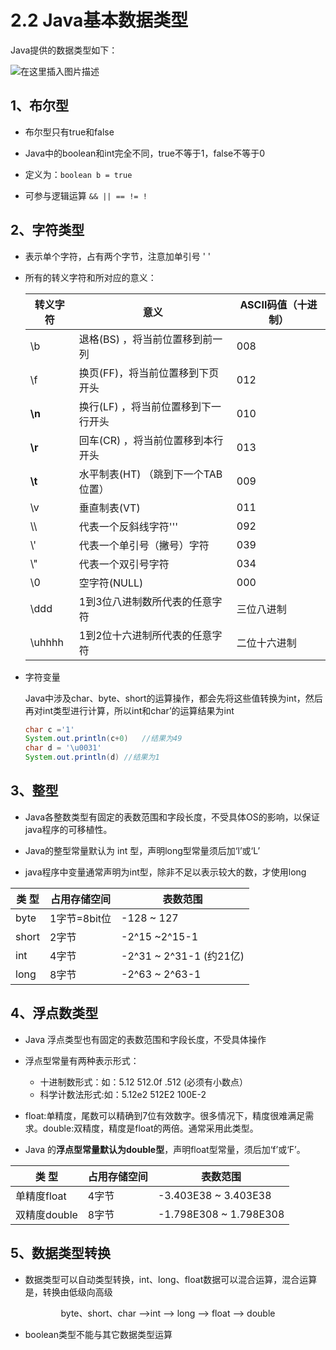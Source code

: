 

# 2.2 Java基本数据类型

Java提供的数据类型如下：

![在这里插入图片描述](https://note-image-1307786938.cos.ap-beijing.myqcloud.com/typora/%2041ed55d263e941229cc4ff8df9a0f6e1.png)

## 1、布尔型

- 布尔型只有true和false

- Java中的boolean和int完全不同，true不等于1，false不等于0

- 定义为：`boolean b = true`

- 可参与逻辑运算  `&& || == != !`


## 2、字符类型

- 表示单个字符，占有两个字节，注意加单引号 '  '

- 所有的转义字符和所对应的意义：

  | 转义字符 | 意义                                | ASCII码值（十进制） |
  | -------- | ----------------------------------- | ------------------- |
  | \b       | 退格(BS) ，将当前位置移到前一列     | 008                 |
  | \f       | 换页(FF)，将当前位置移到下页开头    | 012                 |
  | **\n**   | 换行(LF) ，将当前位置移到下一行开头 | 010                 |
  | **\r**   | 回车(CR) ，将当前位置移到本行开头   | 013                 |
  | **\t**   | 水平制表(HT) （跳到下一个TAB位置）  | 009                 |
  | \v       | 垂直制表(VT)                        | 011                 |
  | \\\      | 代表一个反斜线字符''\'              | 092                 |
  | \\'      | 代表一个单引号（撇号）字符          | 039                 |
  | \\"      | 代表一个双引号字符                  | 034                 |
  | \0       | 空字符(NULL)                        | 000                 |
  | \ddd     | 1到3位八进制数所代表的任意字符      | 三位八进制          |
  | \uhhhh   | 1到2位十六进制所代表的任意字符      | 二位十六进制        |

- 字符变量

  Java中涉及char、byte、short的运算操作，都会先将这些值转换为int，然后再对int类型进行计算，所以int和char’的运算结果为int

  ```java
  char c ='1'
  System.out.println(c+0)	//结果为49
  char d = '\u0031'
  System.out.println(d) //结果为1
  ```

## 3、整型

- Java各整数类型有固定的表数范围和字段长度，不受具体OS的影响，以保证java程序的可移植性。

- Java的整型常量默认为 int 型，声明long型常量须后加‘l’或‘L’

- java程序中变量通常声明为int型，除非不足以表示较大的数，才使用long

| 类 型 | 占用存储空间 | 表数范围                |
| ----- | ------------ | ----------------------- |
| byte  | 1字节=8bit位 | -128 ~  127             |
| short | 2字节        | -2^15 ~2^15-1           |
| int   | 4字节        | -2^31 ~ 2^31-1 (约21亿) |
| long  | 8字节        | -2^63 ~ 2^63-1          |

## 4、浮点数类型

- Java 浮点类型也有固定的表数范围和字段长度，不受具体操作

- 浮点型常量有两种表示形式：
  -  十进制数形式：如：5.12    512.0f     .512  (必须有小数点）
  - 科学计数法形式:如：5.12e2    512E2   100E-2

- float:单精度，尾数可以精确到7位有效数字。很多情况下，精度很难满足需求。double:双精度，精度是float的两倍。通常采用此类型。

-  Java 的**浮点型常量默认为double型**，声明float型常量，须后加‘f’或‘F’。

| 类 型        | 占用存储空间 | 表数范围               |
| ------------ | ------------ | ---------------------- |
| 单精度float  | 4字节        | -3.403E38 ~ 3.403E38   |
| 双精度double | 8字节        | -1.798E308 ~ 1.798E308 |

## 5、数据类型转换

- 数据类型可以自动类型转换，int、long、float数据可以混合运算，混合运算是，转换由低级向高级

<center>byte、short、char —>int  —> long  —>  float  —> double</center>

- boolean类型不能与其它数据类型运算